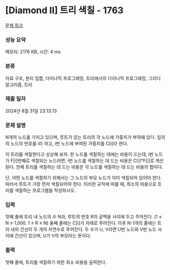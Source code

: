 # [Diamond II] 트리 색칠 - 1763 

[문제 링크](https://www.acmicpc.net/problem/1763) 

### 성능 요약

메모리: 2176 KB, 시간: 4 ms

### 분류

자료 구조, 분리 집합, 다이나믹 프로그래밍, 트리에서의 다이나믹 프로그래밍, 그리디 알고리즘, 트리

### 제출 일자

2024년 8월 31일 23:13:13

### 문제 설명

<p>N개의 노드를 가지고 있으며, 루트가 있는 트리의 각 노드에 가중치가 부여돼 있다. 임의의 노드의 번호를 i라 하고, i번 노드에 부여된 가중치를 C[i]라 한다.</p>

<p>이 트리를 색칠한다고 상상해 보자. 한 노드를 색칠하는 데에는 비용이 드는데, i번 노드가 F[i]번째로 색칠되는 노드라면, i번 노드를 색칠하는 데 드는 비용은 C[i]*F[i]로 계산된다. 전체 트리를 색칠하는 데 드는 비용은 각 노드를 색칠하는 데 드는 비용의 합이다.</p>

<p>단, 어떤 노드를 색칠하기 위해서는 그 노드의 부모 노드가 이미 색칠되어 있어야 한다. 따라서 루트가 가장 먼저 색칠되어야 한다. 이러한 규칙에 따를 때, 최소의 비용으로 트리를 색칠하는 프로그램을 작성하시오.</p>

### 입력 

 <p>첫째 줄에 트리 내 노드의 수 N과, 루트의 번호 R이 공백을 사이에 두고 주어진다. (1 ≤ N ≤ 1,000. 1 ≤ R ≤ N) 둘째 줄에는 C[i]가 차례로 주어진다. 이후 N-1개의 줄에는 트리 내의 간선이 두 개의 자연수로 주어진다. 두 수가 U, V라면 U번 노드와 V번 노드 사이에 간선이 있으며, U가 V의 부모라는 뜻이다.</p>

### 출력 

 <p>첫째 줄에, 트리를 색칠하기 위한 최소 비용을 출력한다.</p>

